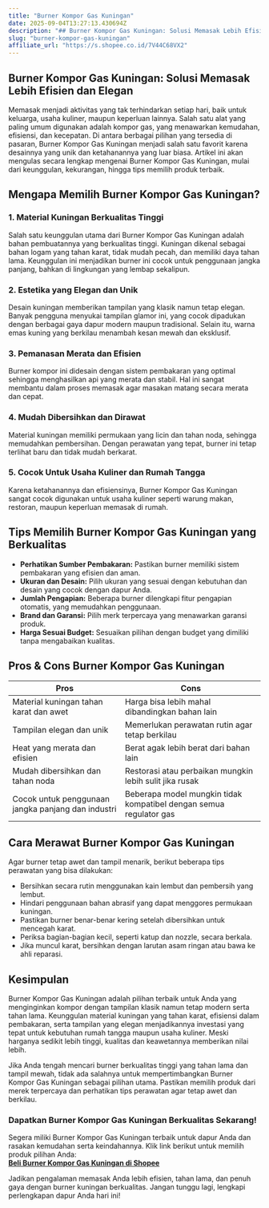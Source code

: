 ```yaml
---
title: "Burner Kompor Gas Kuningan"
date: 2025-09-04T13:27:13.430694Z
description: "## Burner Kompor Gas Kuningan: Solusi Memasak Lebih Efisien dan Elegan..."
slug: "burner-kompor-gas-kuningan"
affiliate_url: "https://s.shopee.co.id/7V44C68VX2"
---
```

## Burner Kompor Gas Kuningan: Solusi Memasak Lebih Efisien dan Elegan

Memasak menjadi aktivitas yang tak terhindarkan setiap hari, baik untuk keluarga, usaha kuliner, maupun keperluan lainnya. Salah satu alat yang paling umum digunakan adalah kompor gas, yang menawarkan kemudahan, efisiensi, dan kecepatan. Di antara berbagai pilihan yang tersedia di pasaran, Burner Kompor Gas Kuningan menjadi salah satu favorit karena desainnya yang unik dan ketahanannya yang luar biasa. Artikel ini akan mengulas secara lengkap mengenai Burner Kompor Gas Kuningan, mulai dari keunggulan, kekurangan, hingga tips memilih produk terbaik.

## Mengapa Memilih Burner Kompor Gas Kuningan?

### 1. Material Kuningan Berkualitas Tinggi

Salah satu keunggulan utama dari Burner Kompor Gas Kuningan adalah bahan pembuatannya yang berkualitas tinggi. Kuningan dikenal sebagai bahan logam yang tahan karat, tidak mudah pecah, dan memiliki daya tahan lama. Keunggulan ini menjadikan burner ini cocok untuk penggunaan jangka panjang, bahkan di lingkungan yang lembap sekalipun.

### 2. Estetika yang Elegan dan Unik

Desain kuningan memberikan tampilan yang klasik namun tetap elegan. Banyak pengguna menyukai tampilan glamor ini, yang cocok dipadukan dengan berbagai gaya dapur modern maupun tradisional. Selain itu, warna emas kuning yang berkilau menambah kesan mewah dan eksklusif.

### 3. Pemanasan Merata dan Efisien

Burner kompor ini didesain dengan sistem pembakaran yang optimal sehingga menghasilkan api yang merata dan stabil. Hal ini sangat membantu dalam proses memasak agar masakan matang secara merata dan cepat.

### 4. Mudah Dibersihkan dan Dirawat

Material kuningan memiliki permukaan yang licin dan tahan noda, sehingga memudahkan pembersihan. Dengan perawatan yang tepat, burner ini tetap terlihat baru dan tidak mudah berkarat.

### 5. Cocok Untuk Usaha Kuliner dan Rumah Tangga

Karena ketahanannya dan efisiensinya, Burner Kompor Gas Kuningan sangat cocok digunakan untuk usaha kuliner seperti warung makan, restoran, maupun keperluan memasak di rumah.

## Tips Memilih Burner Kompor Gas Kuningan yang Berkualitas

- **Perhatikan Sumber Pembakaran:** Pastikan burner memiliki sistem pembakaran yang efisien dan aman.
- **Ukuran dan Desain:** Pilih ukuran yang sesuai dengan kebutuhan dan desain yang cocok dengan dapur Anda.
- **Jumlah Pengapian:** Beberapa burner dilengkapi fitur pengapian otomatis, yang memudahkan penggunaan.
- **Brand dan Garansi:** Pilih merk terpercaya yang menawarkan garansi produk.
- **Harga Sesuai Budget:** Sesuaikan pilihan dengan budget yang dimiliki tanpa mengabaikan kualitas.

## Pros & Cons Burner Kompor Gas Kuningan

| **Pros**                                              | **Cons**                                                 |
|--------------------------------------------------------|----------------------------------------------------------|
| Material kuningan tahan karat dan awet                | Harga bisa lebih mahal dibandingkan bahan lain         |
| Tampilan elegan dan unik                              | Memerlukan perawatan rutin agar tetap berkilau        |
| Heat yang merata dan efisien                            | Berat agak lebih berat dari bahan lain                    |
| Mudah dibersihkan dan tahan noda                       | Restorasi atau perbaikan mungkin lebih sulit jika rusak |
| Cocok untuk penggunaan jangka panjang dan industri   | Beberapa model mungkin tidak kompatibel dengan semua regulator gas |

## Cara Merawat Burner Kompor Gas Kuningan

Agar burner tetap awet dan tampil menarik, berikut beberapa tips perawatan yang bisa dilakukan:

- Bersihkan secara rutin menggunakan kain lembut dan pembersih yang lembut.
- Hindari penggunaan bahan abrasif yang dapat menggores permukaan kuningan.
- Pastikan burner benar-benar kering setelah dibersihkan untuk mencegah karat.
- Periksa bagian-bagian kecil, seperti katup dan nozzle, secara berkala.
- Jika muncul karat, bersihkan dengan larutan asam ringan atau bawa ke ahli reparasi.

## Kesimpulan

Burner Kompor Gas Kuningan adalah pilihan terbaik untuk Anda yang menginginkan kompor dengan tampilan klasik namun tetap modern serta tahan lama. Keunggulan material kuningan yang tahan karat, efisiensi dalam pembakaran, serta tampilan yang elegan menjadikannya investasi yang tepat untuk kebutuhan rumah tangga maupun usaha kuliner. Meski harganya sedikit lebih tinggi, kualitas dan keawetannya memberikan nilai lebih.

Jika Anda tengah mencari burner berkualitas tinggi yang tahan lama dan tampil mewah, tidak ada salahnya untuk mempertimbangkan Burner Kompor Gas Kuningan sebagai pilihan utama. Pastikan memilih produk dari merek terpercaya dan perhatikan tips perawatan agar tetap awet dan berkilau.

### Dapatkan Burner Kompor Gas Kuningan Berkualitas Sekarang!

Segera miliki Burner Kompor Gas Kuningan terbaik untuk dapur Anda dan rasakan kemudahan serta keindahannya. Klik link berikut untuk memilih produk pilihan Anda:  
[**Beli Burner Kompor Gas Kuningan di Shopee**](https://s.shopee.co.id/7V44C68VX2)

Jadikan pengalaman memasak Anda lebih efisien, tahan lama, dan penuh gaya dengan burner kuningan berkualitas. Jangan tunggu lagi, lengkapi perlengkapan dapur Anda hari ini!
